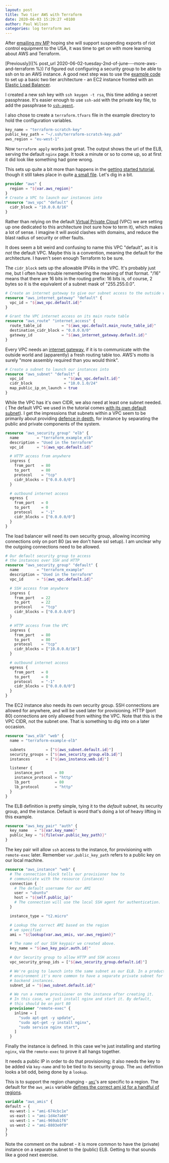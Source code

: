 ```yaml
---
layout: post
title: Two tier AWS with Terraform
date: 2020-06-03 15:29:27 +0100
author: Paul Wilson
categories: log terraform aws
---
```


After [emailing my MP](https://twitter.com/paulanthonywils/status/1268115099497136128) hoping she will support suspending exports of riot control equipment to the USA, it was time to get on with more learning about AWS and Terraform.

[Previously]({% post_url 2020-06-02-tuesday-2nd-of-june---more-aws-and-terraform %}) I'd figured out configuring a security group to be able to ssh on to an AWS instance. A good next step was to use the [example code](https://github.com/terraform-providers/terraform-provider-aws/tree/master/examples/two-tier) to set up a basic two tier architecture - an EC2 instance fronted with an [Elastic Load Balancer](https://aws.amazon.com/elasticloadbalancing/).

I created a new ssh key with `ssh keygen -t rsa`, this time adding a secret passphrase. It's easier enough to use `ssh-add` with the private key file, to add the passphrase to [`ssh-agent`](https://en.wikipedia.org/wiki/Ssh-agent).

I also chose to create a `terraform.tfvars` file in the example directory to hold the configuration variables.

```terraform
key_name = "terraform-scratch-key"
public_key_path = "~/.ssh/terraform-scratch-key.pub"
aws_region = "eu-west-1"
```

Now `terraform apply` works just great. The output shows the url of the ELB, serving the default `nginx` page. It took a minute or so to come up, so at first it did look like something had gone wrong.

This sets up quite a bit more than happens in the [getting started tutorial](https://learn.hashicorp.com/terraform/getting-started/intro), though it still takes place in quite [a small file](https://github.com/terraform-providers/terraform-provider-aws/blob/master/examples/two-tier/main.tf). Let's dig in a bit.

```terraform
provider "aws" {
  region = "${var.aws_region}"
}
# Create a VPC to launch our instances into
resource "aws_vpc" "default" {
  cidr_block = "10.0.0.0/16"
}
```
Rather than relying on the default [Virtual Private Cloud](https://docs.aws.amazon.com/vpc/latest/userguide/what-is-amazon-vpc.html) (VPC) we are setting up one dedicated to this architecture (not sure how to term it), which makes a lot of sense. I imagine it will avoid clashes with domains, and reduce the blast radius of security or other faults.

It does seem a bit weird and confusing to name this VPC "default", as it is _not_ the default VPC. Maybe this is a convention, meaning the default for the architecture. I haven't seen enough Terraform to be sure.

The `cidr_block` sets up the allowable IPV4s in the VPC. It's probably just me, but I often have trouble remembering the meaning of that format. "/16" means that there are 16 bits in the routing prefix: 16 bits is, of course, 2 bytes so it is the equivalent of a subnet mask of "255.255.0.0".


```terraform
# Create an internet gateway to give our subnet access to the outside world
resource "aws_internet_gateway" "default" {
  vpc_id = "${aws_vpc.default.id}"
}

# Grant the VPC internet access on its main route table
resource "aws_route" "internet_access" {
  route_table_id         = "${aws_vpc.default.main_route_table_id}"
  destination_cidr_block = "0.0.0.0/0"
  gateway_id             = "${aws_internet_gateway.default.id}"
}
```

Every VPC needs an [internet gateway](https://docs.aws.amazon.com/vpc/latest/userguide/VPC_Internet_Gateway.html), if it is to communicate with the outside world and (apparently) a fresh routing table too. AWS's motto is surely "more assembly required than you would think".

```terraform
# Create a subnet to launch our instances into
resource "aws_subnet" "default" {
  vpc_id                  = "${aws_vpc.default.id}"
  cidr_block              = "10.0.1.0/24"
  map_public_ip_on_launch = true
}
```

While the VPC has it's own CIDR, we also need at least one  subnet needed. (    The default VPC we used in the tutorial comes [with its own default subnet](https://docs.aws.amazon.com/vpc/latest/userguide/default-vpc.html)). I get the impressions that subnets within a VPC seem to be primarily about providing [defence in depth](https://en.wikipedia.org/wiki/Defense_in_depth_%28computing%29), for instance by separating the public and private components of the system.

```terraform
resource "aws_security_group" "elb" {
  name        = "terraform_example_elb"
  description = "Used in the terraform"
  vpc_id      = "${aws_vpc.default.id}"

  # HTTP access from anywhere
  ingress {
    from_port   = 80
    to_port     = 80
    protocol    = "tcp"
    cidr_blocks = ["0.0.0.0/0"]
  }

  # outbound internet access
  egress {
    from_port   = 0
    to_port     = 0
    protocol    = "-1"
    cidr_blocks = ["0.0.0.0/0"]
  }
}
```

The load balancer will need its own security group, allowing incoming connections only on port 80 (as we don't have ssl setup). I am unclear why the outgoing connections need to be allowed.

```terraform
# Our default security group to access
# the instances over SSH and HTTP
resource "aws_security_group" "default" {
  name        = "terraform_example"
  description = "Used in the terraform"
  vpc_id      = "${aws_vpc.default.id}"

  # SSH access from anywhere
  ingress {
    from_port   = 22
    to_port     = 22
    protocol    = "tcp"
    cidr_blocks = ["0.0.0.0/0"]
  }

  # HTTP access from the VPC
  ingress {
    from_port   = 80
    to_port     = 80
    protocol    = "tcp"
    cidr_blocks = ["10.0.0.0/16"]
  }

  # outbound internet access
  egress {
    from_port   = 0
    to_port     = 0
    protocol    = "-1"
    cidr_blocks = ["0.0.0.0/0"]
  }
}
```

The EC2 instance also needs its own security group. SSH connections are allowed for anywhere, and will be used later for provisioning. HTTP (port 80) connections are only allowed from withing the VPC. Note that this is the VPC CIDR, not the subnet one. That is something to dig into on a later occasion.

```terraform
resource "aws_elb" "web" {
  name = "terraform-example-elb"

  subnets         = ["${aws_subnet.default.id}"]
  security_groups = ["${aws_security_group.elb.id}"]
  instances       = ["${aws_instance.web.id}"]

  listener {
    instance_port     = 80
    instance_protocol = "http"
    lb_port           = 80
    lb_protocol       = "http"
  }
}
```

The ELB definition is pretty simple, tying it to the _default_ subnet, its security group, and the instance. Default is word that's doing a lot of heavy lifting in this example.

```terraform
resource "aws_key_pair" "auth" {
  key_name   = "${var.key_name}"
  public_key = "${file(var.public_key_path)}"
}
```

The key pair will allow `ssh` access to the instance, for provisioning with `remote-exec` later. Remember `var.public_key_path` refers to a public key on our local machine.


```terraform
resource "aws_instance" "web" {
  # The connection block tells our provisioner how to
  # communicate with the resource (instance)
  connection {
    # The default username for our AMI
    user = "ubuntu"
    host = "${self.public_ip}"
    # The connection will use the local SSH agent for authentication.
  }

  instance_type = "t2.micro"

  # Lookup the correct AMI based on the region
  # we specified
  ami = "${lookup(var.aws_amis, var.aws_region)}"

  # The name of our SSH keypair we created above.
  key_name = "${aws_key_pair.auth.id}"

  # Our Security group to allow HTTP and SSH access
  vpc_security_group_ids = ["${aws_security_group.default.id}"]

  # We're going to launch into the same subnet as our ELB. In a production
  # environment it's more common to have a separate private subnet for
  # backend instances.
  subnet_id = "${aws_subnet.default.id}"

  # We run a remote provisioner on the instance after creating it.
  # In this case, we just install nginx and start it. By default,
  # this should be on port 80
  provisioner "remote-exec" {
    inline = [
      "sudo apt-get -y update",
      "sudo apt-get -y install nginx",
      "sudo service nginx start",
    ]
  }
  ```

  Finally the instance is defined. In this case we're just installing and starting `nginx`, via the `remote-exec` to prove it all hangs together.

  It needs a public IP in order to do that provisioning; it also needs the key to be added via `key-name` and to be tied to its security group. The `ami` definition looks a bit odd, being done by a `lookup`.
  
  This is to support the region changing - [`ami`](https://docs.aws.amazon.com/AWSEC2/latest/UserGuide/AMIs.html)'s are specific to a region. The default for the `aws_amis` variable [defines the correct ami id for a handful of regions](https://github.com/terraform-providers/terraform-provider-aws/blob/master/examples/two-tier/variables.tf#L21).

  ```terraform
  variable "aws_amis" {
  default = {
    eu-west-1 = "ami-674cbc1e"
    us-east-1 = "ami-1d4e7a66"
    us-west-1 = "ami-969ab1f6"
    us-west-2 = "ami-8803e0f0"
  }
}
```

Note the comment on the subnet - it is more common to have the (private) instance on a separate subnet to the (public) ELB. Getting to that sounds like a good next exercise.








